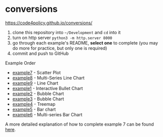 # conversions

https://code4policy.github.io/conversions/

1. clone this repository into `~/Development` and `cd` into it
2. turn on http server `python3 -m http.server 8000`
3. go through each example's README, **select one** to complete (you may do more for practice, but only one is required)
4. commit and push to GitHub

Example Order

- [example7](./example7/index.html) - Scatter Plot
- [example8](./example8/index.html) - Multi-Series Line Chart
- [example9](./example9/index.html) - Line  Chart
- [example1](./example1/index.html) - Interactive Bullet Chart
- [example2](./example2/index.html) - Bubble Chart
- [example3](./example3/index.html) - Bubble Chart
- [example4](./example4/index.html) - Treemap
- [example5](./example5/index.html) - Bar chart
- [example6](./example6/index.html) - Multi-series Bar Chart

A more detailed explanation of how to complete example 7 can be found [here](https://github.com/code4policy/example7).
